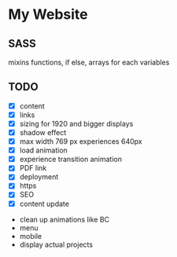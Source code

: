 # My Website
## SASS
mixins
functions, if else, arrays for each
variables

## TODO
- [x] content
- [x] links
- [x] sizing for 1920 and bigger displays
- [x] shadow effect
- [x] max width 769 px experiences 640px
- [x] load animation
- [x] experience transition animation
- [x] PDF link
- [x] deployment
- [x] https
- [x] SEO
- [x] content update
- clean up animations like BC
- menu
- mobile
- display actual projects
